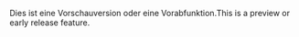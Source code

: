 <span data-ttu-id="f50d5-101">Dies ist eine Vorschauversion oder eine Vorabfunktion.</span><span class="sxs-lookup"><span data-stu-id="f50d5-101">This is a preview or early release feature.</span></span>